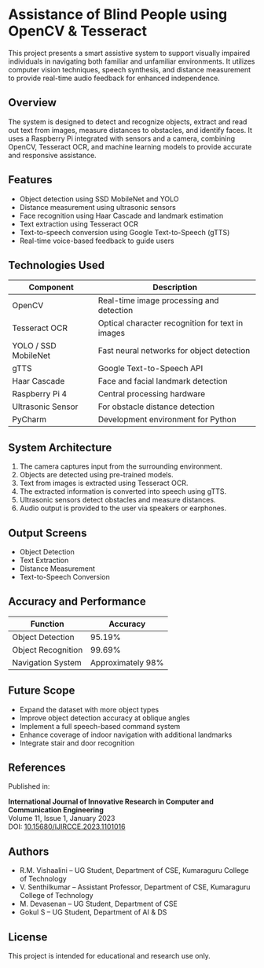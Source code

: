 # Assistance of Blind People using OpenCV & Tesseract

This project presents a smart assistive system to support visually impaired individuals in navigating both familiar and unfamiliar environments. It utilizes computer vision techniques, speech synthesis, and distance measurement to provide real-time audio feedback for enhanced independence.

## Overview

The system is designed to detect and recognize objects, extract and read out text from images, measure distances to obstacles, and identify faces. It uses a Raspberry Pi integrated with sensors and a camera, combining OpenCV, Tesseract OCR, and machine learning models to provide accurate and responsive assistance.

## Features

- Object detection using SSD MobileNet and YOLO
- Distance measurement using ultrasonic sensors
- Face recognition using Haar Cascade and landmark estimation
- Text extraction using Tesseract OCR
- Text-to-speech conversion using Google Text-to-Speech (gTTS)
- Real-time voice-based feedback to guide users

## Technologies Used

| Component             | Description                                     |
|----------------------|-------------------------------------------------|
| OpenCV               | Real-time image processing and detection        |
| Tesseract OCR        | Optical character recognition for text in images|
| YOLO / SSD MobileNet | Fast neural networks for object detection       |
| gTTS                 | Google Text-to-Speech API                       |
| Haar Cascade         | Face and facial landmark detection              |
| Raspberry Pi 4       | Central processing hardware                     |
| Ultrasonic Sensor    | For obstacle distance detection                 |
| PyCharm              | Development environment for Python              |

## System Architecture

1. The camera captures input from the surrounding environment.
2. Objects are detected using pre-trained models.
3. Text from images is extracted using Tesseract OCR.
4. The extracted information is converted into speech using gTTS.
5. Ultrasonic sensors detect obstacles and measure distances.
6. Audio output is provided to the user via speakers or earphones.

## Output Screens

- Object Detection
- Text Extraction
- Distance Measurement
- Text-to-Speech Conversion

## Accuracy and Performance

| Function               | Accuracy       |
|------------------------|----------------|
| Object Detection       | 95.19%         |
| Object Recognition     | 99.69%         |
| Navigation System      | Approximately 98% |

## Future Scope

- Expand the dataset with more object types
- Improve object detection accuracy at oblique angles
- Implement a full speech-based command system
- Enhance coverage of indoor navigation with additional landmarks
- Integrate stair and door recognition

## References

Published in:

**International Journal of Innovative Research in Computer and Communication Engineering**  
Volume 11, Issue 1, January 2023  
DOI: [10.15680/IJIRCCE.2023.1101016](http://www.ijircce.com/)

## Authors

- R.M. Vishaalini – UG Student, Department of CSE, Kumaraguru College of Technology  
- V. Senthilkumar – Assistant Professor, Department of CSE, Kumaraguru College of Technology  
- M. Devasenan – UG Student, Department of CSE  
- Gokul S – UG Student, Department of AI & DS

## License

This project is intended for educational and research use only.
